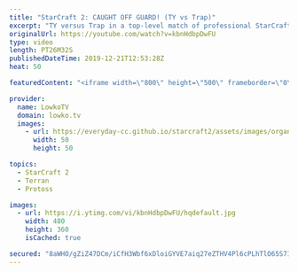 ```yaml
---
title: "StarCraft 2: CAUGHT OFF GUARD! (TY vs Trap)"
excerpt: "TY versus Trap in a top-level match of professional StarCraft 2 of Terran versus Protoss. TY decides  to open up with a 1-1-1 and transition towards Terran Mech. Mech has quickly been gaining popularity again after the new multiplayer balance patch. Trap decides to transition towards Carriers and Sky"
originalUrl: https://youtube.com/watch?v=kbnHdbpDwFU
type: video
length: PT26M32S
publishedDateTime: 2019-12-21T12:53:28Z
heat: 50

featuredContent: "<iframe width=\"800\" height=\"500\" frameborder=\"0\" src=\"https://www.youtube.com/embed/kbnHdbpDwFU\" allow=\"accelerometer; autoplay; encrypted-media; gyroscope; picture-in-picture\" allowfullscreen></iframe>"

provider:
  name: LowkoTV
  domain: lowko.tv
  images:
    - url: https://everyday-cc.github.io/starcraft2/assets/images/organizations/lowko.tv-50x50.jpg
      width: 50
      height: 50

topics:
  - StarCraft 2
  - Terran
  - Protoss

images:
  - url: https://i.ytimg.com/vi/kbnHdbpDwFU/hqdefault.jpg
    width: 480
    height: 360
    isCached: true

secured: "8aWHO/gZiZ47DCm/iCfH3Wbf6xDloiGYVE7aiq27eZTHV4Pl6cPLhTlO65S71lPki5D3JThJNwQj3lkR25uZHYW4ZfZtTZKIJ9K4o8PjhsrKePdHBAqtR5Kbx2pqoeT7NcIPb9cdOC/Ubscl3/NFCwfqudqWxS1b5pwX48Cmspvf2lvT96Yine8pjkbaIbsEoX72I9fRV75l+X+BErF0DV4BbK7g5oGO2nh5pIQhaNOaPyYO/dbJ7zb3UoQupE25Kg+a766+JizA+w8dywdklzxpg9fVYjmaycNQoDVzJQ311Zw6X/B7//vMtTDY+pslVMTDjaAQloPEmhGfZgMnJ1Ih9IR/gfL36rk9cPHflcMS5fp9Y54N91CO8+TJGU44plWSQG78yI/cE0Ff3Mq0i6BKWnQTtwHfKX0f/Ari2xsLObCBWs9nxRPncvpClRwC;V++0Mot4gpvvub3eYyp0CQ=="
---
```


